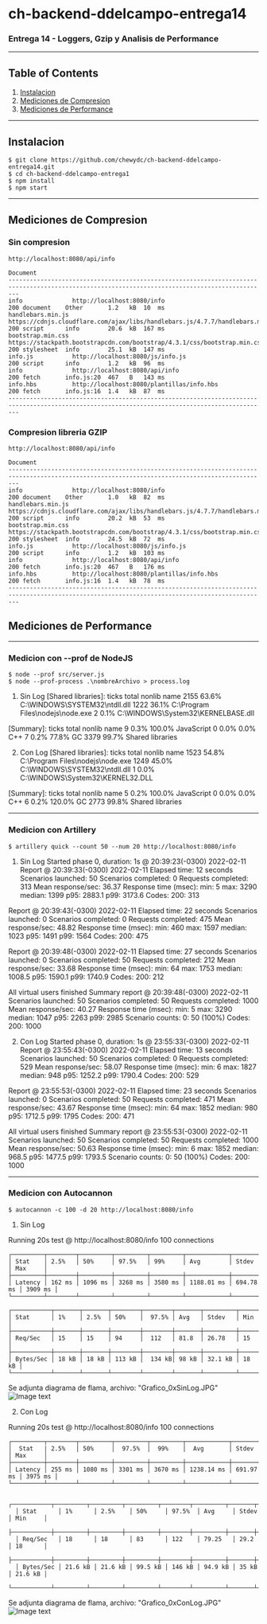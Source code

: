 # ch-backend-ddelcampo-entrega14
### Entrega 14 - Loggers, Gzip y Analisis de Performance

***
## Table of Contents
1. [Instalacion](#Instalacion)
2. [Mediciones de Compresion](#Mediciones-de-Compresion)
3. [Mediciones de Performance](#Mediciones-de-Performance)

***
<a name="Instalacion"></a>
## Instalacion

 
```
$ git clone https://github.com/chewydc/ch-backend-ddelcampo-entrega14.git
$ cd ch-backend-ddelcampo-entrega1
$ npm install
$ npm start
```

***
<a name="Mediciones-de-Compresion"></a>
## Mediciones de Compresion

### Sin compresion
```
http://localhost:8080/api/info 

Document
-----------------------------------------------------------------------------------------------------------------------------------------------
info              http://localhost:8080/info                                                    200 document    Other       1.2   kB  10  ms
handlebars.min.js https://cdnjs.cloudflare.com/ajax/libs/handlebars.js/4.7.7/handlebars.min.js  200 script      info        20.6  kB  167 ms  
bootstrap.min.css https://stackpath.bootstrapcdn.com/bootstrap/4.3.1/css/bootstrap.min.css      200 stylesheet  info        25.1  kB  147 ms  
info.js           http://localhost:8080/js/info.js                                              200 script      info        1.2   kB  96  ms		
info              http://localhost:8080/api/info                                                200 fetch       info.js:20  467   B   143 ms	
info.hbs          http://localhost:8080/plantillas/info.hbs                                     200 fetch       info.js:16  1.4   kB  87  ms		
-----------------------------------------------------------------------------------------------------------------------------------------------
```

### Compresion libreria GZIP

```
http://localhost:8080/api/info 

Document
-----------------------------------------------------------------------------------------------------------------------------------------------
info              http://localhost:8080/info                                                    200	document    Other       1.0   kB  82  ms	
handlebars.min.js https://cdnjs.cloudflare.com/ajax/libs/handlebars.js/4.7.7/handlebars.min.js  200	script      info        20.2  kB  53  ms	
bootstrap.min.css https://stackpath.bootstrapcdn.com/bootstrap/4.3.1/css/bootstrap.min.css      200	stylesheet  info        24.5  kB  72  ms	
info.js           http://localhost:8080/js/info.js                                              200	script      info        1.2   kB  103 ms	
info              http://localhost:8080/api/info                                                200	fetch       info.js:20  467   B   176 ms			
info.hbs          http://localhost:8080/plantillas/info.hbs                                     200	fetch       info.js:16  1.4   kB  78  ms	
-----------------------------------------------------------------------------------------------------------------------------------------------
```



<a name="Mediciones-de-Performance"></a>
## Mediciones de Performance


-------------------------------------------------------------------
### Medicion con --prof de NodeJS

```
$ node --prof src/server.js
$ node --prof-process .\nombreArchivo > process.log
```

1) Sin Log
 [Shared libraries]:
   ticks  total  nonlib   name
   2155   63.6%          C:\WINDOWS\SYSTEM32\ntdll.dll
   1222   36.1%          C:\Program Files\nodejs\node.exe
      2    0.1%          C:\WINDOWS\System32\KERNELBASE.dll

 [Summary]:
   ticks  total  nonlib   name
      9    0.3%  100.0%  JavaScript
      0    0.0%    0.0%  C++
      7    0.2%   77.8%  GC
   3379   99.7%          Shared libraries

2) Con Log
 [Shared libraries]:
   ticks  total  nonlib   name
   1523   54.8%          C:\Program Files\nodejs\node.exe
   1249   45.0%          C:\WINDOWS\SYSTEM32\ntdll.dll
      1    0.0%          C:\WINDOWS\System32\KERNEL32.DLL

 [Summary]:
   ticks  total  nonlib   name
      5    0.2%  100.0%  JavaScript
      0    0.0%    0.0%  C++
      6    0.2%  120.0%  GC
   2773   99.8%          Shared libraries
   
-------------------------------------------------------------------
### Medicion con Artillery

```
$ artillery quick --count 50 --num 20 http://localhost:8080/info
```

1) Sin Log
Started phase 0, duration: 1s @ 20:39:23(-0300) 2022-02-11
Report @ 20:39:33(-0300) 2022-02-11
Elapsed time: 12 seconds
  Scenarios launched:  50
  Scenarios completed: 0
  Requests completed:  313
  Mean response/sec: 36.37
  Response time (msec):
    min: 5
    max: 3290
    median: 1399
    p95: 2883.1
    p99: 3173.6
  Codes:
    200: 313

Report @ 20:39:43(-0300) 2022-02-11
Elapsed time: 22 seconds
  Scenarios launched:  0
  Scenarios completed: 0
  Requests completed:  475
  Mean response/sec: 48.82
  Response time (msec):
    min: 460
    max: 1597
    median: 1023
    p95: 1491
    p99: 1564
  Codes:
    200: 475

Report @ 20:39:48(-0300) 2022-02-11
Elapsed time: 27 seconds
  Scenarios launched:  0
  Scenarios completed: 50
  Requests completed:  212
  Mean response/sec: 33.68
  Response time (msec):
    min: 64
    max: 1753
    median: 1008.5
    p95: 1590.1
    p99: 1740.9
  Codes:
    200: 212

All virtual users finished
Summary report @ 20:39:48(-0300) 2022-02-11
  Scenarios launched:  50
  Scenarios completed: 50
  Requests completed:  1000
  Mean response/sec: 40.27
  Response time (msec):
    min: 5
    max: 3290
    median: 1047
    p95: 2263
    p99: 2985
  Scenario counts:
    0: 50 (100%)
  Codes:
    200: 1000

2) Con Log
Started phase 0, duration: 1s @ 23:55:33(-0300) 2022-02-11
Report @ 23:55:43(-0300) 2022-02-11
Elapsed time: 13 seconds
  Scenarios launched:  50
  Scenarios completed: 0
  Requests completed:  529
  Mean response/sec: 58.07
  Response time (msec):
    min: 6
    max: 1827
    median: 948
    p95: 1252.2
    p99: 1790.4
  Codes:
    200: 529

Report @ 23:55:53(-0300) 2022-02-11
Elapsed time: 23 seconds
  Scenarios launched:  0
  Scenarios completed: 50
  Requests completed:  471
  Mean response/sec: 43.67
  Response time (msec):
    min: 64
    max: 1852
    median: 980
    p95: 1712.5
    p99: 1795
  Codes:
    200: 471

All virtual users finished
Summary report @ 23:55:53(-0300) 2022-02-11
  Scenarios launched:  50
  Scenarios completed: 50
  Requests completed:  1000
  Mean response/sec: 50.63
  Response time (msec):
    min: 6
    max: 1852
    median: 968.5
    p95: 1477.5
    p99: 1793.5
  Scenario counts:
    0: 50 (100%)
  Codes:
    200: 1000

-------------------------------------------------------------------
### Medicion con Autocannon

```
$ autocannon -c 100 -d 20 http://localhost:8080/info
```

1) Sin Log

Running 20s test @ http://localhost:8080/info
100 connections

    ┌─────────┬────────┬─────────┬─────────┬─────────┬────────────┬───────────┬─────────┐ 
    │ Stat    │ 2.5%   │ 50%     │ 97.5%   │ 99%     │ Avg        │ Stdev     │ Max     │
    ├─────────┼────────┼─────────┼─────────┼─────────┼────────────┼───────────┼─────────┤
    │ Latency │ 162 ms │ 1096 ms │ 3268 ms │ 3580 ms │ 1188.01 ms │ 694.78 ms │ 3909 ms │
    └─────────┴────────┴─────────┴─────────┴─────────┴────────────┴───────────┴─────────┘ 
    
    ┌───────────┬───────┬───────┬────────┬────────┬───────┬─────────┬───────┐  
    │ Stat      │ 1%    │ 2.5%  │ 50%    │  97.5% │ Avg   │ Stdev   │ Min   │  
    ├───────────┼───────┼───────┼────────┼────────┼───────┼─────────┼───────┤  
    │ Req/Sec   │ 15    │ 15    │ 94     │  112   │ 81.8  │ 26.78   │ 15    │  
    ├───────────┼───────┼───────┼────────┼────────┼───────┼─────────┼───────┤  
    │ Bytes/Sec │ 18 kB │ 18 kB │ 113 kB │  134 kB│ 98 kB │ 32.1 kB │ 18 kB │  
    └───────────┴───────┴───────┴────────┴────────┴───────┴─────────┴───────┘  
 
Se adjunta diagrama de flama, archivo: "Grafico_0xSinLog.JPG"
![Image text](https://github.com/chewydc/ch-backend-ddelcampo-entrega14/blob/c4f62b4ac4432ad1247e0cc9db40623440c280ec/Grafico_0xSinLog.JPG)


2) Con Log

Running 20s test @ http://localhost:8080/info
100 connections

    ┌─────────┬────────┬─────────┬─────────┬─────────┬────────────┬───────────┬─────────┐   
    │  Stat   | 2.5%   │ 50%     │  97.5%  │  99%    │  Avg       │ Stdev     │ Max     │       
    ├─────────┼────────┼─────────┼─────────┼─────────┼────────────┼───────────┼─────────┤   
    │ Latency │ 255 ms │ 1080 ms │ 3301 ms │ 3670 ms │ 1238.14 ms │ 691.97 ms │ 3975 ms │   
    └─────────┴────────┴─────────┴─────────┴─────────┴────────────┴───────────┴─────────┘   
    
      ┌───────────┬─────────┬─────────┬─────────┬────────┬─────────┬───────┬─────────┐   
      │ Stat      │ 1%      │ 2.5%    │ 50%     │ 97.5%  │ Avg     │ Stdev │ Min     │   
      ├───────────┼─────────┼─────────┼─────────┼────────┼─────────┼───────┼─────────┤   
      │ Req/Sec   │ 18      │ 18      │ 83      │ 122    │ 79.25   │ 29.2  │ 18      │   
      ├───────────┼─────────┼─────────┼─────────┼────────┼─────────┼───────┼─────────┤   
      │ Bytes/Sec │ 21.6 kB │ 21.6 kB │ 99.5 kB │ 146 kB │ 94.9 kB │ 35 kB │ 21.6 kB │   
      └───────────┴─────────┴─────────┴─────────┴────────┴─────────┴───────┴─────────┘   


Se adjunta diagrama de flama, archivo: "Grafico_0xConLog.JPG"
![Image text](https://github.com/chewydc/ch-backend-ddelcampo-entrega14/blob/c4f62b4ac4432ad1247e0cc9db40623440c280ec/Grafico_0xConLog.JPG)


